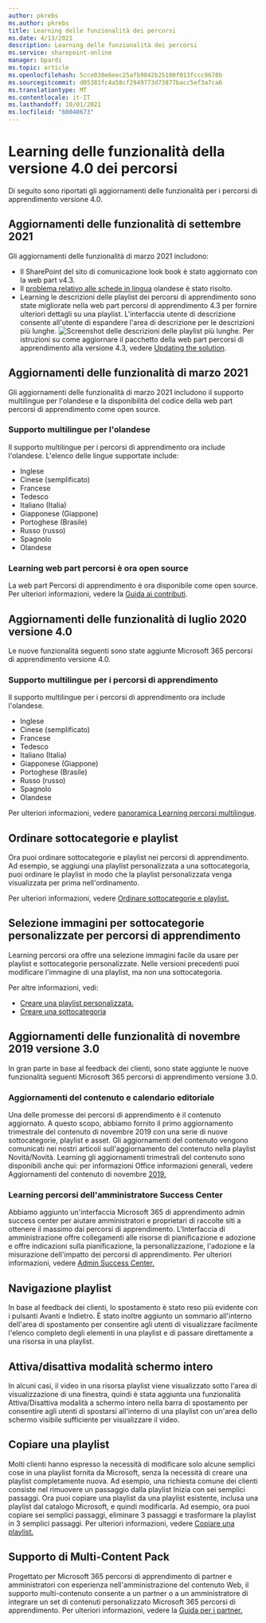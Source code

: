 ```yaml
---
author: pkrebs
ms.author: pkrebs
title: Learning delle funzionalità dei percorsi
ms.date: 4/13/2021
description: Learning delle funzionalità dei percorsi
ms.service: sharepoint-online
manager: bpardi
ms.topic: article
ms.openlocfilehash: 5cce030e6eec25afb9842b25100f013fccc9678b
ms.sourcegitcommit: d05381fc4a58cf2949773d73877bacc5ef3a7ca6
ms.translationtype: MT
ms.contentlocale: it-IT
ms.lasthandoff: 10/01/2021
ms.locfileid: "60048673"
---
```

# <a name="learning-pathways-version-40-feature-updates"></a>Learning delle funzionalità della versione 4.0 dei percorsi

Di seguito sono riportati gli aggiornamenti delle funzionalità per i percorsi di apprendimento versione 4.0.  

## <a name="september-2021-feature-updates"></a>Aggiornamenti delle funzionalità di settembre 2021

Gli aggiornamenti delle funzionalità di marzo 2021 includono:

- Il SharePoint del sito di comunicazione look book è stato aggiornato con la web part v4.3.
- Il [problema relativo alle schede in lingua](https://github.com/pnp/custom-learning-office-365/issues/566) olandese è stato risolto.
- Learning le descrizioni delle playlist dei percorsi di apprendimento sono state migliorate nella web part percorsi di apprendimento 4.3 per fornire ulteriori dettagli su una playlist. L'interfaccia utente di descrizione consente all'utente di espandere l'area di descrizione per le descrizioni più lunghe.
![Screenshot delle descrizioni delle playlist più lunghe.](media/enhanced-descriptions.png "Descrizioni avanzate")
Per istruzioni su come aggiornare il pacchetto della web part percorsi di apprendimento alla versione 4.3, vedere [Updating the solution](https://github.com/pnp/custom-learning-office-365#updating-the-solution).

## <a name="march-2021-feature-updates"></a>Aggiornamenti delle funzionalità di marzo 2021

Gli aggiornamenti delle funzionalità di marzo 2021 includono il supporto multilingue per l'olandese e la disponibilità del codice della web part percorsi di apprendimento come open source.

### <a name="multilingual-support-for-dutch"></a>Supporto multilingue per l'olandese

Il supporto multilingue per i percorsi di apprendimento ora include l'olandese. L'elenco delle lingue supportate include:

- Inglese   
- Cinese (semplificato)
- Francese
- Tedesco
- Italiano (Italia)
- Giapponese (Giappone)
- Portoghese (Brasile)
- Russo (russo)
- Spagnolo
- Olandese

### <a name="learning-pathways-web-part-is-now-open-source"></a>Learning web part percorsi è ora open source

La web part Percorsi di apprendimento è ora disponibile come open source. Per ulteriori informazioni, vedere la [Guida ai contributi](https://github.com/pnp/custom-learning-office-365#contributions).

## <a name="july-2020-version-40-feature-updates"></a>Aggiornamenti delle funzionalità di luglio 2020 versione 4.0

Le nuove funzionalità seguenti sono state aggiunte Microsoft 365 percorsi di apprendimento versione 4.0.

### <a name="multilingual-support-for-learning-pathways"></a>Supporto multilingue per i percorsi di apprendimento

Il supporto multilingue per i percorsi di apprendimento ora include l'olandese.

- Inglese   
- Cinese (semplificato)
- Francese
- Tedesco
- Italiano (Italia)
- Giapponese (Giappone)
- Portoghese (Brasile)
- Russo (russo)
- Spagnolo
- Olandese

Per ulteriori informazioni, vedere [panoramica Learning percorsi multilingue](custom_overview.md).

## <a name="sort-subcategories-and-playlists"></a>Ordinare sottocategorie e playlist

Ora puoi ordinare sottocategorie e playlist nei percorsi di apprendimento. Ad esempio, se aggiungi una playlist personalizzata a una sottocategoria, puoi ordinare le playlist in modo che la playlist personalizzata venga visualizzata per prima nell'ordinamento.

Per ulteriori informazioni, vedere [Ordinare sottocategorie e playlist.](custom_sortsubplay.md)

## <a name="image-picker-for-learning-pathways-custom-subcategories"></a>Selezione immagini per sottocategorie personalizzate per percorsi di apprendimento

Learning percorsi ora offre una selezione immagini facile da usare per playlist e sottocategorie personalizzate.  Nelle versioni precedenti puoi modificare l'immagine di una playlist, ma non una sottocategoria.  

Per altre informazioni, vedi:

- [Creare una playlist personalizzata.](custom_createnewplaylist.md)
- [Creare una sottocategoria](custom_createnewcat.md)

## <a name="november-2019-version-30-feature-updates"></a>Aggiornamenti delle funzionalità di novembre 2019 versione 3.0

In gran parte in base al feedback dei clienti, sono state aggiunte le nuove funzionalità seguenti Microsoft 365 percorsi di apprendimento versione 3.0.

### <a name="content-updates-and-editorial-calendar"></a>Aggiornamenti del contenuto e calendario editoriale

Una delle promesse dei percorsi di apprendimento è il contenuto aggiornato. A questo scopo, abbiamo fornito il primo aggiornamento trimestrale del contenuto di novembre 2019 con una serie di nuove sottocategorie, playlist e asset. Gli aggiornamenti del contenuto vengono comunicati nei nostri articoli sull'aggiornamento del contenuto nella playlist Novità/Novità. Learning gli aggiornamenti trimestrali del contenuto sono disponibili anche qui: per informazioni Office informazioni generali, vedere Aggiornamenti del contenuto di novembre [2019.](custom_contentupdates.md)

### <a name="learning-pathways-admin-success-center"></a>Learning percorsi dell'amministratore Success Center

Abbiamo aggiunto un'interfaccia Microsoft 365 di apprendimento admin success center per aiutare amministratori e proprietari di raccolte siti a ottenere il massimo dai percorsi di apprendimento. L'Interfaccia di amministrazione offre collegamenti alle risorse di pianificazione e adozione e offre indicazioni sulla pianificazione, la personalizzazione, l'adozione e la misurazione dell'impatto dei percorsi di apprendimento. Per ulteriori informazioni, vedere [Admin Success Center.](custom_successcenter.md)

## <a name="playlist-navigation"></a>Navigazione playlist

In base al feedback dei clienti, lo spostamento è stato reso più evidente con i pulsanti Avanti e Indietro. È stato inoltre aggiunto un sommario all'interno dell'area di spostamento per consentire agli utenti di visualizzare facilmente l'elenco completo degli elementi in una playlist e di passare direttamente a una risorsa in una playlist.

## <a name="toggle-full-screen-mode"></a>Attiva/disattiva modalità schermo intero

In alcuni casi, il video in una risorsa playlist viene visualizzato sotto l'area di visualizzazione di una finestra, quindi è stata aggiunta una funzionalità Attiva/Disattiva modalità a schermo intero nella barra di spostamento per consentire agli utenti di spostarsi all'interno di una playlist con un'area dello schermo visibile sufficiente per visualizzare il video.

## <a name="copy-a-playlist"></a>Copiare una playlist

Molti clienti hanno espresso la necessità di modificare solo alcune semplici cose in una playlist fornita da Microsoft, senza la necessità di creare una playlist completamente nuova. Ad esempio, una richiesta comune dei clienti consiste nel rimuovere un passaggio dalla playlist Inizia con sei semplici passaggi. Ora puoi copiare una playlist da una playlist esistente, inclusa una playlist dal catalogo Microsoft, e quindi modificarla. Ad esempio, ora puoi copiare sei semplici passaggi, eliminare 3 passaggi e trasformare la playlist in 3 semplici passaggi. Per ulteriori informazioni, vedere [Copiare una playlist.](custom_copyplaylist.md)

## <a name="multi-content-pack-support"></a>Supporto di Multi-Content Pack

Progettato per Microsoft 365 percorsi di apprendimento di partner e amministratori con esperienza nell'amministrazione del contenuto Web, il supporto multi-contenuto consente a un partner o a un amministratore di integrare un set di contenuti personalizzato Microsoft 365 percorsi di apprendimento. Per ulteriori informazioni, vedere la [Guida per i partner.](custom_partnerguide.md)

